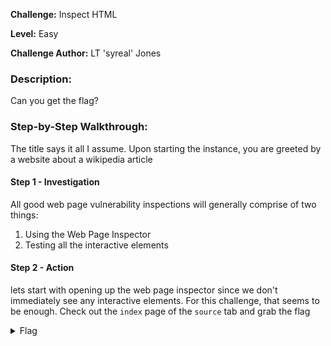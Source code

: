 **Challenge:** Inspect HTML

**Level:** Easy

**Challenge Author:** LT 'syreal' Jones

### Description: 
Can you get the flag?

### Step-by-Step Walkthrough:
The title says it all I assume. Upon starting the instance, you are greeted by a website about a wikipedia article

#### Step 1 - Investigation
All good web page vulnerability inspections will generally comprise of two things:

1. Using the Web Page Inspector
2. Testing all the interactive elements

#### Step 2 - Action
lets start with opening up the web page inspector since we don't immediately see any interactive elements. For this challenge, that seems to be enough. Check out the `index` page of the `source` tab and grab the flag

<details><summary>Flag</summary>
    <pre>
    picoCTF{1n5p3t0r_0f_h7ml_8113f7e2}
    </pre>
   </details>